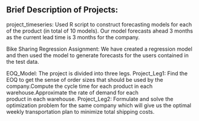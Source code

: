  ## Brief Description of Projects:
 
 project_timeseries: Used R script to construct forecasting models for each of the product (in total of 10 models). Our model forecasts ahead 3 months as the current lead time is 3 months  for the company.
 
 Bike Sharing Regression Assignment: We have created a regression model and then used the model to generate forecasts for the users contained in the test data.
 
 EOQ_Model: The project is divided into three legs.
 Project_Leg1: Find the EOQ to get the sense of order sizes that should be used by the company.Compute the cycle time for each product in each warehouse.Approximate the rate of demand for each    
               product in each warehouse.
 Project_Leg2: Formulate and solve the optimization problem for the same company which will give us the optimal weekly transportation plan to minimize total shipping costs.

 

